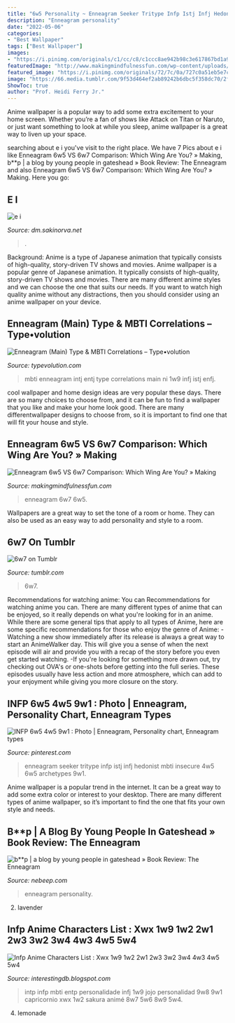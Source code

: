 ```yaml
---
title: "6w5 Personality ~ Enneagram Seeker Tritype Infp Istj Infj Hedonist Mbti Insecure 4w5 6w5 Archetypes 9w1"
description: "Enneagram personality"
date: "2022-05-06"
categories:
- "Best Wallpaper"
tags: ["Best Wallpaper"]
images:
- "https://i.pinimg.com/originals/c1/cc/c8/c1ccc8ae942b98c3e617867bd1a9b74f.jpg"
featuredImage: "http://www.makingmindfulnessfun.com/wp-content/uploads/2021/08/Enneagram-6-Wing-Featured-Image.jpg"
featured_image: "https://i.pinimg.com/originals/72/7c/0a/727c0a51eb5e7c9abe888b0eb013f2e8.png"
image: "https://66.media.tumblr.com/9f53d464ef2ab89242b6dbc5f358dc70/2f08b0e3b423100e-5a/s640x960/59cb626ec474b91c22ec4413de475e86c9b7e5ea.jpg"
ShowToc: true
author: "Prof. Heidi Ferry Jr."
---
```



Anime wallpaper is a popular way to add some extra excitement to your home screen. Whether you’re a fan of shows like Attack on Titan or Naruto, or just want something to look at while you sleep, anime wallpaper is a great way to liven up your space.

	

		
searching about e i you've visit to the right place. We have 7 Pics about e i like Enneagram 6w5 VS 6w7 Comparison: Which Wing Are You? » Making, b**p | a blog by young people in gateshead » Book Review: The Enneagram and also Enneagram 6w5 VS 6w7 Comparison: Which Wing Are You? » Making. Here you go:
		
    
## E I

<img loading=lazy src="https://vignette.wikia.nocookie.net/life-is-strange/images/3/3b/Sean_Diaz_(Captain_Spirit).png/revision/latest?cb=20181010002203" onerror="this.onerror=null;this.src='https://tse1.mm.bing.net/th?id=OIP.JeAONguBNdJot7XPwErWPAHaLB&amp;pid=15.1';" alt="e i">

_Source: dm.sakinorva.net_

>. 

	

Background: Anime is a type of Japanese animation that typically consists of high-quality, story-driven TV shows and movies.
Anime wallpaper is a popular genre of Japanese animation. It typically consists of high-quality, story-driven TV shows and movies. There are many different anime styles and we can choose the one that suits our needs. If you want to watch high quality anime without any distractions, then you should consider using an anime wallpaper on your device.

    
## Enneagram (Main) Type &amp; MBTI Correlations – Type•volution

<img loading=lazy src="https://typevolution.files.wordpress.com/2016/09/bildschirmfoto-2017-12-17-um-09-26-13.jpg?w=723" onerror="this.onerror=null;this.src='https://tse3.mm.bing.net/th?id=OIP.uhijYiJnddrLzHcmfu5VCgHaGo&amp;pid=15.1';" alt="Enneagram (Main) Type &amp; MBTI Correlations – Type•volution">

_Source: typevolution.com_

>mbti enneagram intj entj type correlations main ni 1w9 infj istj enfj. 

	

cool wallpaper and home design ideas are very popular these days. There are so many choices to choose from, and it can be fun to find a wallpaper that you like and make your home look good. There are many differentwallpaper designs to choose from, so it is important to find one that will fit your house and style.

    
## Enneagram 6w5 VS 6w7 Comparison: Which Wing Are You? » Making

<img loading=lazy src="http://www.makingmindfulnessfun.com/wp-content/uploads/2021/08/Enneagram-6-Wing-Featured-Image.jpg" onerror="this.onerror=null;this.src='https://tse4.mm.bing.net/th?id=OIP.nAO2nhzFsc6lcSgjz_cv0QHaKo&amp;pid=15.1';" alt="Enneagram 6w5 VS 6w7 Comparison: Which Wing Are You? » Making">

_Source: makingmindfulnessfun.com_

>enneagram 6w7 6w5. 

	

Wallpapers are a great way to set the tone of a room or home. They can also be used as an easy way to add personality and style to a room.

    
## 6w7 On Tumblr

<img loading=lazy src="https://66.media.tumblr.com/9f53d464ef2ab89242b6dbc5f358dc70/2f08b0e3b423100e-5a/s640x960/59cb626ec474b91c22ec4413de475e86c9b7e5ea.jpg" onerror="this.onerror=null;this.src='https://tse4.mm.bing.net/th?id=OIP.BmgAv2yTi_zTw_pyy2zwQgHaHa&amp;pid=15.1';" alt="6w7 on Tumblr">

_Source: tumblr.com_

>6w7. 

	

Recommendations for watching anime: You can
Recommendations for watching anime you can. There are many different types of anime that can be enjoyed, so it really depends on what you're looking for in an anime. While there are some general tips that apply to all types of Anime, here are some specific recommendations for those who enjoy the genre of Anime: 
-Watching a new show immediately after its release is always a great way to start an AnimeWalker day. This will give you a sense of when the next episode will air and provide you with a recap of the story before you even get started watching. 
-If you're looking for something more drawn out, try checking out OVA's or one-shots before getting into the full series. These episodes usually have less action and more atmosphere, which can add to your enjoyment while giving you more closure on the story.

    
## INFP 6w5 4w5 9w1 : Photo | Enneagram, Personality Chart, Enneagram Types

<img loading=lazy src="https://i.pinimg.com/originals/72/7c/0a/727c0a51eb5e7c9abe888b0eb013f2e8.png" onerror="this.onerror=null;this.src='https://tse1.mm.bing.net/th?id=OIP.IGl3jXaH0t52P4T6sa8ddwHaLh&amp;pid=15.1';" alt="INFP 6w5 4w5 9w1 : Photo | Enneagram, Personality chart, Enneagram types">

_Source: pinterest.com_

>enneagram seeker tritype infp istj infj hedonist mbti insecure 4w5 6w5 archetypes 9w1. 

	

Anime wallpaper is a popular trend in the internet. It can be a great way to add some extra color or interest to your desktop. There are many different types of anime wallpaper, so it’s important to find the one that fits your own style and needs.

    
## B**p | A Blog By Young People In Gateshead » Book Review: The Enneagram

<img loading=lazy src="http://www.nebeep.com/wp-content/uploads/2017/03/enneagram.jpg" onerror="this.onerror=null;this.src='https://tse3.mm.bing.net/th?id=OIP.yqImL4ciQcVe-KZ1sD-GBAHaEw&amp;pid=15.1';" alt="b**p | a blog by young people in gateshead » Book Review: The Enneagram">

_Source: nebeep.com_

>enneagram personality. 

	

2. lavender 

    
## Infp Anime Characters List : Xwx 1w9 1w2 2w1 2w3 3w2 3w4 4w3 4w5 5w4

<img loading=lazy src="https://i.pinimg.com/originals/c1/cc/c8/c1ccc8ae942b98c3e617867bd1a9b74f.jpg" onerror="this.onerror=null;this.src='https://tse3.mm.bing.net/th?id=OIP.ZB_GevAOWQ_BomNgDYsoZwHaG_&amp;pid=15.1';" alt="Infp Anime Characters List : Xwx 1w9 1w2 2w1 2w3 3w2 3w4 4w3 4w5 5w4">

_Source: interestingdb.blogspot.com_

>intp infp mbti entp personalidade infj 1w9 jojo personalidad 9w8 9w1 capricornio xwx 1w2 sakura animé 8w7 5w6 8w9 5w4. 

	

4. lemonade 

